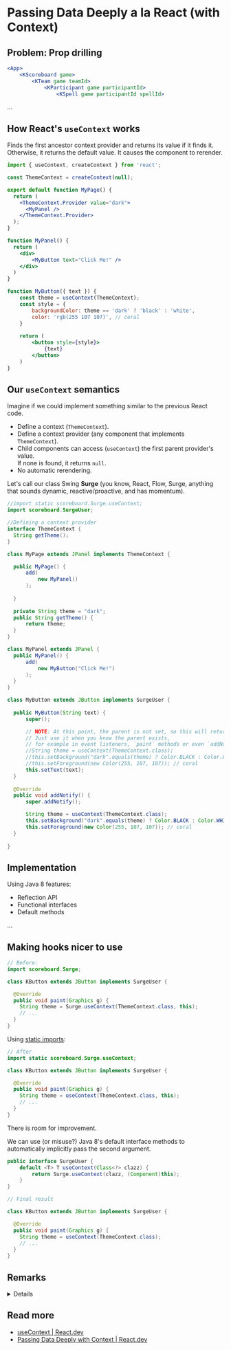 # Passing Data Deeply a la React (with Context)

## Problem: Prop drilling

```jsx
<App>
    <KScoreboard game>
        <KTeam game teamId>
            <KParticipant game participantId>
                <KSpell game participantId spellId>
```

...


## How React's `useContext` works

Finds the first ancestor context provider and returns its value if it finds it.
Otherwise, it returns the default value.
It causes the component to rerender.

```jsx
import { useContext, createContext } from 'react';

const ThemeContext = createContext(null);

export default function MyPage() {
  return (
    <ThemeContext.Provider value="dark">
      <MyPanel />
    </ThemeContext.Provider>
  );
}

function MyPanel() {
  return (
    <div>
        <MyButton text="Click Me!" />
    </div>
  )
}

function MyButton({ text }) {
    const theme = useContext(ThemeContext);
    const style = {
        backgroundColor: theme == 'dark' ? 'black' : 'white',
        color: 'rgb(255 107 107)', // coral
    }
    
    return (
        <button style={style}>
            {text}
        </button>
    )
}
```


## Our `useContext` semantics

Imagine if we could implement something similar to the previous React code.
- Define a context (`ThemeContext`).
- Define a context provider (any component that implements `ThemeContext`).
- Child components can access (`useContext`) the first parent provider's value. \
If none is found, it returns `null`.
- No automatic rerendering.

Let's call our class Swing **Surge** (you know, React, Flow, Surge, anything that sounds dynamic, reactive/proactive, and has momentum).

```java
//import static scoreboard.Surge.useContext;
import scoreboard.SurgeUser;

//Defining a context provider
interface ThemeContext {
  String getTheme();
}

class MyPage extends JPanel implements ThemeContext {

  public MyPage() {
      add(
          new MyPanel()
      );
  
  }
  
  private String theme = "dark";
  public String getTheme() {
      return theme;
  }
}

class MyPanel extends JPanel {
  public MyPanel() {
      add(
          new MyButton("Click Me!")
      );
  }
}

class MyButton extends JButton implements SurgeUser {
  
  public MyButton(String text) {
      super();

      // NOTE: At this point, the parent is not set, so this will return null.
      // Just use it when you know the parent exists,
      // for example in event listeners, `paint` methods or even `addNotify`.
      //String theme = useContext(ThemeContext.class);
      //this.setBackground("dark".equals(theme) ? Color.BLACK : Color.WHITE);
      //this.setForeground(new Color(255, 107, 107)); // coral
      this.setText(text);
  }
  
  @Override
  public void addNotify() {
	  super.addNotify();

      String theme = useContext(ThemeContext.class);
      this.setBackground("dark".equals(theme) ? Color.BLACK : Color.WHITE);
      this.setForeground(new Color(255, 107, 107)); // coral
  }
  
}
```


## Implementation

Using Java 8 features:
- Reflection API
- Functional interfaces
- Default methods

...



## Making hooks nicer to use

```java
// Before:
import scoreboard.Surge;

class KButton extends JButton implements SurgeUser {

  @Override
  public void paint(Graphics g) {
    String theme = Surge.useContext(ThemeContext.class, this);
    // ...
  }
}
```

Using [static imports][java-static-import]:
```java
// After
import static scoreboard.Surge.useContext;

class KButton extends JButton implements SurgeUser {

  @Override
  public void paint(Graphics g) {
    String theme = useContext(ThemeContext.class, this);
    // ...
  }
}
```

There is room for improvement.

We can use (or misuse?) Java 8's default interface methods to automatically implicitly pass the second argument.

```java
public interface SurgeUser {
    default <T> T useContext(Class<?> clazz) {
        return Surge.useContext(clazz, (Component)this);
    }
}
```

```java
// Final result

class KButton extends JButton implements SurgeUser {

  @Override
  public void paint(Graphics g) {
    String theme = useContext(ThemeContext.class);
    // ...
  }
}
```


## Remarks

<details>

- Autoboxing and unboxing allows you to use primitives in context providers and users.
However, if the context provider could be unavailable, you should use the object wrapper;
otherwise, an exception will be thrown.
```java
// it's like calling `((Integer)null).intValue()`
int val = useContext(CounterContext.class);
```

- For now, we've only implemented `useContext`, but other hooks/features can be added.
`useState`, `useMemo`, `use(Promise)` (or `Future`), `Suspense`, and **Error Boundaries**.
For example, `useState` could call the component's `repaint` method.

- Since we are using an interface,
we can even move the static method `Surge.useContext` to the interface `SurgeUser`, but that sounds wrong.

</details>


## Read more

- [useContext | React.dev](https://react.dev/reference/react/useContext)
- [Passing Data Deeply with Context | React.dev](https://react.dev/learn/passing-data-deeply-with-context)


[java-static-import]: https://docs.oracle.com/javase/8/docs/technotes/guides/language/static-import.html
